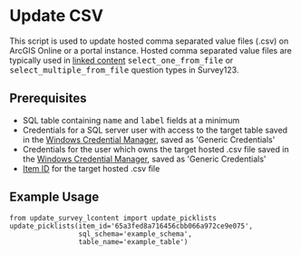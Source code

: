 # Update CSV
This script is used to update hosted comma separated value files (.csv) on ArcGIS Online or a portal instance. Hosted comma separated value files are typically used in [linked content](https://community.esri.com/t5/arcgis-survey123-blog/survey123-tricks-of-the-trade-configuring-survey-maps/ba-p/897815) <font style="font-family: monospace">select_one_from_file</font> or <font style="font-family: monospace">select_multiple_from_file</font> question types in Survey123.
## Prerequisites
* SQL table containing <font style="font-family: monospace">name</font> and <font style="font-family: monospace">label</font> fields at a minimum
* Credentials for a SQL server user with access to the target table saved in the [Windows Credential Manager](https://support.microsoft.com/en-us/windows/accessing-credential-manager-1b5c916a-6a16-889f-8581-fc16e8165ac0), saved as 'Generic Credentials'
* Credentials for the user which owns the target hosted .csv file saved in the [Windows Credential Manager](https://support.microsoft.com/en-us/windows/accessing-credential-manager-1b5c916a-6a16-889f-8581-fc16e8165ac0), saved as 'Generic Credentials'
* [Item ID](https://community.esri.com/t5/arcgis-online-blog/where-can-i-find-the-item-id-for-an-arcgis-online-item/ba-p/890284) for the target hosted .csv file

## Example Usage

<pre><code>from update_survey_lcontent import update_picklists
update_picklists(item_id='65a3fed8a716456cbb066a972ce9e075',
                 sql_schema='example_schema',
                 table_name='example_table')</code></pre>